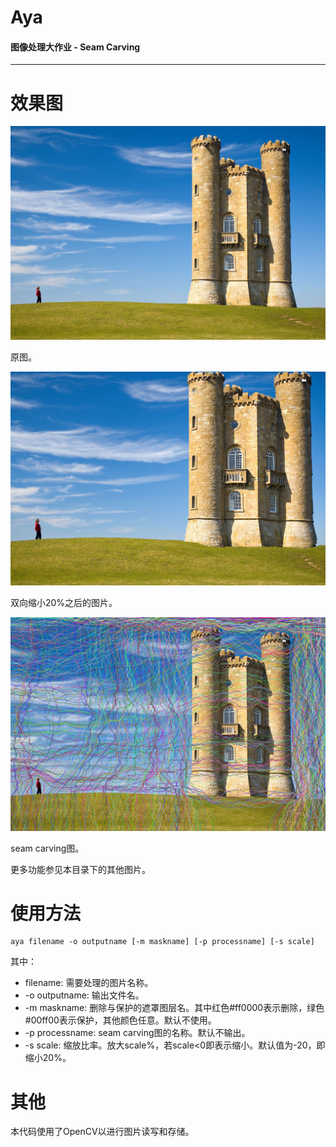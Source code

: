 # Aya
#### 图像处理大作业 - Seam Carving

---

# 效果图

![](Images/1.jpg)

原图。

![](./1.png)

双向缩小20%之后的图片。

![](./1p.png)

seam carving图。

更多功能参见本目录下的其他图片。

# 使用方法

    aya filename -o outputname [-m maskname] [-p processname] [-s scale]
    
其中：
- filename: 需要处理的图片名称。
- -o outputname: 输出文件名。
- -m maskname: 删除与保护的遮罩图层名。其中红色#ff0000表示删除，绿色#00ff00表示保护，其他颜色任意。默认不使用。
- -p processname: seam carving图的名称。默认不输出。
- -s scale: 缩放比率。放大scale%，若scale<0即表示缩小。默认值为-20，即缩小20%。

# 其他

本代码使用了OpenCV以进行图片读写和存储。
